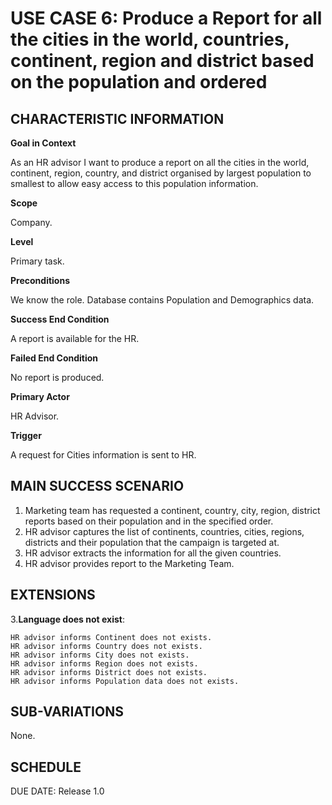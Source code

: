 # USE CASE 6: Produce a Report for all the cities in the world, countries, continent, region and district based on the population and ordered

## CHARACTERISTIC INFORMATION
**Goal in Context**

As an HR advisor I want to produce a report on all the cities in the world, continent, 
region, country, and district organised by largest population to smallest to allow easy 
access to this population information.

**Scope**

Company.

**Level**

Primary task.

**Preconditions**

We know the role. Database contains Population and Demographics data.

**Success End Condition**

A report is available for the HR.

**Failed End Condition**

No report is produced.

**Primary Actor**

HR Advisor.

**Trigger**

A request for Cities information is sent to HR.

## MAIN SUCCESS SCENARIO

1. Marketing team has requested a continent, country, city, region, district reports based on their population and in the specified order.
2. HR advisor captures the list of continents, countries, cities, regions, districts and their population that the campaign is targeted at.
3. HR advisor extracts the information for all the given countries.
4. HR advisor provides report to the Marketing Team.

## EXTENSIONS

3.**Language does not exist**:

    HR advisor informs Continent does not exists.
    HR advisor informs Country does not exists.
    HR advisor informs City does not exists.
    HR advisor informs Region does not exists.
    HR advisor informs District does not exists.
    HR advisor informs Population data does not exists.

## SUB-VARIATIONS

None.

## SCHEDULE

DUE DATE: Release 1.0